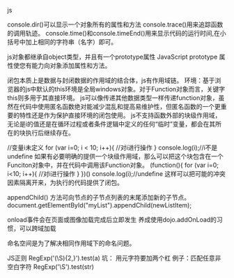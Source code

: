 	
js 

console.dir()可以显示一个对象所有的属性和方法
console.trace()用来追踪函数的调用轨迹。
console.time()和console.timeEnd()用来显示代码的运行时间,在小括号中加上相同的字符串（名字）即可。

js对象都继承自object类型，并且有一个prototype属性
JavaScript prototype 属性使您有能力向对象添加属性和方法。

闭包本质上是数据与封闭数据的作用域的结合体，js有作用域链。
环境：基于浏览器的js中默认的this环境是全局windows对象。对于Function对象而言，关键字this则多用于其直接环境。
js可以像传递其他数据类型一样传递function对象，虽然在代码中使用匿名函数绝对能减少混乱和提高易维护性，但匿名函数的一个更重要的特性还是作为保护直接环境的闭包使用。
js不支持函数外部的块级作用域，无论是i的值还是在循环过程或者条件逻辑中定义的任何“临时”变量，都会在其所在的块执行后继续存在。

//变量i未定义
for (var i=0; i < 10; i++){
	//对i进行操作
}
console.log(i);//i不是undefine
如果有必要明确的提供一个块级作用域，那么可以把这个块包含在一个Funciton对象中，并在代码中调用该Function对象。
(function(){
	for (var i=0; i<10; i++){
	//对i进行操作
	}
})()
console.log(i);//undefine
这样可以把可能的冲突因素隔离开来，为执行的代码提供了闭包。

appendChild() 方法可向节点的子节点列表的末尾添加新的子节点。
document.getElementById("myList").appendChild(newListItem);

onload事件会在页面或图像加载完成后立即发生
养成使用dojo.addOnLoad的习惯，可以跨域加载

命名空间是为了解决相同作用域下的命名问题。

JS正则
RegExp('(\S){2,}').test(a)
坑： 用元字符要加两个杠
例子：匹配任意非空白字符  RegExp('\\S').test(str)
